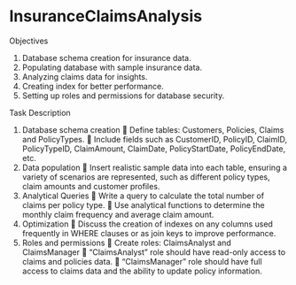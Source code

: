 # InsuranceClaimsAnalysis

Objectives 

1.	Database schema creation for insurance data.
2.	Populating database with sample insurance data.
3.	Analyzing claims data for insights.
4.	Creating index for better performance.
5.	Setting up roles and permissions for database security.

Task Description

1.	Database schema creation
	Define tables: Customers, Policies, Claims and PolicyTypes.
	Include fields such as CustomerID, PolicyID, ClaimID, PolicyTypeID, ClaimAmount, ClaimDate, PolicyStartDate, PolicyEndDate, etc.
2.	Data population
	Insert realistic sample data into each table, ensuring a variety of scenarios are represented, such as different policy types, claim amounts and customer profiles.
3.	Analytical Queries
	Write a query to calculate the total number of claims per policy type.
	Use analytical functions to determine the monthly claim frequency and average claim amount.
4.	Optimization
	Discuss the creation of indexes on any columns used frequently in WHERE clauses or as join keys to improve performance.
5.	Roles and permissions
	Create roles: ClaimsAnalyst and ClaimsManager
	“ClaimsAnalyst” role should have read-only access to claims and policies data.
	“ClaimsManager” role should have full access to claims data and the ability to update policy information.
